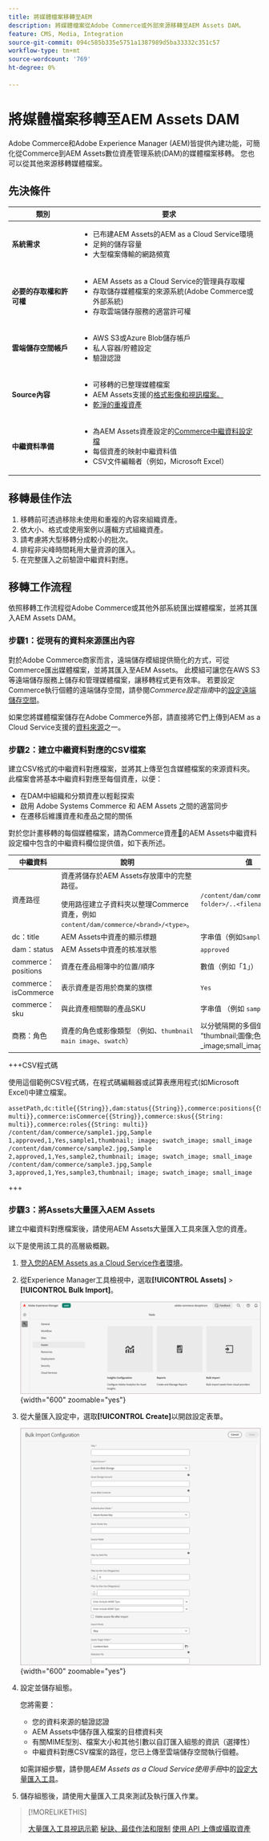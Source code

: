 ```yaml
---
title: 將媒體檔案移轉至AEM
description: 將媒體檔案從Adobe Commerce或外部來源移轉至AEM Assets DAM。
feature: CMS, Media, Integration
source-git-commit: 094c585b335e5751a1387989d5ba33332c351c57
workflow-type: tm+mt
source-wordcount: '769'
ht-degree: 0%

---
```


# 將媒體檔案移轉至AEM Assets DAM

Adobe Commerce和Adobe Experience Manager (AEM)皆提供內建功能，可簡化從Commerce到AEM Assets數位資產管理系統(DAM)的媒體檔案移轉。 您也可以從其他來源移轉媒體檔案。

## 先決條件

| 類別 | 要求 |
|----------|-------------|
| **系統需求** | <ul><li>已布建AEM Assets的AEM as a Cloud Service環境</li><li>足夠的儲存容量</li><li>大型檔案傳輸的網路頻寬</li></ul> |
| **必要的存取權和許可權** | <ul><li>AEM Assets as a Cloud Service的管理員存取權</li><li>存取儲存媒體檔案的來源系統(Adobe Commerce或外部系統)</li><li>存取雲端儲存服務的適當許可權</li></ul> |
| **雲端儲存空間帳戶** | <ul><li>AWS S3或Azure Blob儲存帳戶</li><li>私人容器/貯體設定</li><li>驗證認證</li></ul> |
| **Source內容** | <ul><li>可移轉的已整理媒體檔案</li><li>AEM Assets</a>支援的<a href="https://experienceleague.adobe.com/en/docs/experience-manager-cloud-service/content/assets/file-format-support#image-formats">格式影像和視訊檔案。</li><li>乾淨的重複資產</li></li> |
| **中繼資料準備** | <ul><li>為AEM Assets資產設定的<a href="https://experienceleague.adobe.com/en/docs/commerce-admin/content-design/aem-asset-management/getting-started/aem-assets-configure-aem">Commerce中繼資料設定檔</a></li><li>每個資產的映射中繼資料值</li><li>CSV文件編輯者（例如，Microsoft Excel）</li></ul> |

## 移轉最佳作法

1. 移轉前可透過移除未使用和重複的內容來組織資產。
1. 依大小、格式或使用案例以邏輯方式組織資產。
1. 請考慮將大型移轉分成較小的批次。
1. 排程非尖峰時間耗用大量資源的匯入。
1. 在完整匯入之前驗證中繼資料對應。

## 移轉工作流程

依照移轉工作流程從Adobe Commerce或其他外部系統匯出媒體檔案，並將其匯入AEM Assets DAM。

### 步驟1：從現有的資料來源匯出內容

對於Adobe Commerce商家而言，遠端儲存模組提供簡化的方式，可從Commerce匯出媒體檔案，並將其匯入至AEM Assets。 此模組可讓您在AWS S3等遠端儲存服務上儲存和管理媒體檔案，讓移轉程式更有效率。 若要設定Commerce執行個體的遠端儲存空間，請參閱&#x200B;*Commerce設定指南*&#x200B;中的[設定遠端儲存空間](https://experienceleague.adobe.com/en/docs/commerce-operations/configuration-guide/storage/remote-storage/remote-storage-aws-s3)。

如果您將媒體檔案儲存在Adobe Commerce外部，請直接將它們上傳到AEM as a Cloud Service支援的[資料來源](https://experienceleague.adobe.com/en/docs/experience-manager-cloud-service/content/assets/assets-view/bulk-import-assets-view#prerequisites)之一。

### 步驟2：建立中繼資料對應的CSV檔案

建立CSV格式的中繼資料對應檔案，並將其上傳至包含媒體檔案的來源資料夾。 此檔案會將基本中繼資料對應至每個資產，以便：

- 在DAM中組織和分類資產以輕鬆探索
- 啟用 Adobe Systems Commerce 和 AEM Assets 之間的適當同步
- 在遷移后維護資產和產品之間的關係

對於您計畫移轉的每個媒體檔案，請為Commerce資產[&#128279;](aem-assets-configure-aem.md)的AEM Assets中繼資料設定檔中包含的中繼資料欄位提供值，如下表所述。

| 中繼資料 | 說明 | 值 |
|-------|-------------|--------|
| 資產路徑 | 資產將儲存於AEM Assets存放庫中的完整路徑。<br><br>使用路徑建立子資料夾以整理Commerce資產，例如`content/dam/commerce/<brand>/<type>`。 | `/content/dam/commerce/<sub-folder>/..<filename>` |
| dc：title | AEM Assets中資產的顯示標題 | 字串值（例如`Sample 1`） |
| dam：status | AEM Assets中資產的核准狀態 | `approved` |
| commerce：positions | 資產在產品相簿中的位置/順序 | 數值（例如「1」） |
| commerce：isCommerce | 表示資產是否用於商業的旗標 | `Yes` |
| commerce：sku | 與此資產相關聯的產品SKU | 字串值 （例如 `sample1`） |
| 商務：角色 | 資產的角色或影像類型 （例如、`thumbnail` `main image`、`swatch`） | 以分號隔開的多個值 （例如 “thumbnail;圖像;色票_image;small_image”） |

+++CSV程式碼

使用這個範例CSV程式碼，在程式碼編輯器或試算表應用程式(如Microsoft Excel)中建立檔案。

```csv
assetPath,dc:title{{String}},dam:status{{String}},commerce:positions{{String: multi}},commerce:isCommerce{{String}},commerce:skus{{String: multi}},commerce:roles{{String: multi}}
/content/dam/commerce/sample1.jpg,Sample 1,approved,1,Yes,sample1,thumbnail; image; swatch_image; small_image
/content/dam/commerce/sample2.jpg,Sample 2,approved,1,Yes,sample2,thumbnail; image; swatch_image; small_image
/content/dam/commerce/sample3.jpg,Sample 3,approved,1,Yes,sample3,thumbnail; image; swatch_image; small_image
```

+++

### 步驟3：將Assets大量匯入AEM Assets

建立中繼資料對應檔案後，請使用AEM Assets大量匯入工具來匯入您的資產。

以下是使用該工具的高層級概觀。

1. [登入您的AEM Assets as a Cloud Service作者環境](https://experienceleague.adobe.com/en/docs/experience-manager-cloud-service/content/onboarding/journey/aem-users#login-aem)。

1. 從Experience Manager工具檢視中，選取&#x200B;**[!UICONTROL Assets]** > **[!UICONTROL Bulk Import]**。

   ![AEM Assets製作](./assets/aem-assets-bulk-import-selection.png){width="600" zoomable="yes"}

1. 從大量匯入設定中，選取&#x200B;**[!UICONTROL Create]**&#x200B;以開啟設定表單。

   ![AEM Assets製作](./assets/aem-assets-bulk-import-configuration.png){width="600" zoomable="yes"}

1. 設定並儲存組態。

   您將需要：

   - 您的資料來源的驗證認證
   - AEM Assets中儲存匯入檔案的目標資料夾
   - 有關MIME型別、檔案大小和其他引數以自訂匯入組態的資訊（選擇性）
   - 中繼資料對應CSV檔案的路徑，您已上傳至雲端儲存空間執行個體。

   如需詳細步驟，請參閱&#x200B;*AEM Assets as a Cloud Service使用手冊*&#x200B;中的[設定大量匯入工具](https://experienceleague.adobe.com/en/docs/experience-manager-cloud-service/content/assets/manage/add-assets#configure-bulk-ingestor-tool)。

1. 儲存組態後，請使用大量匯入工具來測試及執行匯入作業。

>[!MORELIKETHIS]
>
>[大量匯入工具視訊示範](https://experienceleague.adobe.com/en/docs/experience-manager-cloud-service/content/assets/manage/add-assets#asset-bulk-ingestor)
>[秘訣、最佳作法和限制](https://experienceleague.adobe.com/en/docs/experience-manager-cloud-service/content/assets/manage/add-assets#tips-limitations)
>[使用 API 上傳或攝取資產](https://experienceleague.adobe.com/en/docs/experience-manager-cloud-service/content/assets/admin/developer-reference-material-apis#asset-upload)

